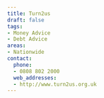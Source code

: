 ```yaml
---
title: Turn2us
draft: false
tags:
- Money Advice 
- Debt Advice
areas:
- Nationwide
contact:
  phone:
  - 0808 802 2000
  web_addresses:
  - http://www.turn2us.org.uk
---
```


